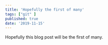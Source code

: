 ```yaml
---
title: 'Hopefully the first of many'
tags: ["git" ]
published: true
date: '2019-11-15'
---
```


Hopefully this blog post will be the first of many.